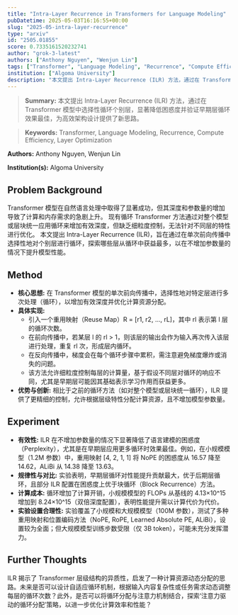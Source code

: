 ```yaml
---
title: "Intra-Layer Recurrence in Transformers for Language Modeling"
pubDatetime: 2025-05-03T16:16:55+00:00
slug: "2025-05-intra-layer-recurrence"
type: "arxiv"
id: "2505.01855"
score: 0.7335161520232741
author: "grok-3-latest"
authors: ["Anthony Nguyen", "Wenjun Lin"]
tags: ["Transformer", "Language Modeling", "Recurrence", "Compute Efficiency", "Layer Optimization"]
institution: ["Algoma University"]
description: "本文提出 Intra-Layer Recurrence (ILR) 方法，通过在 Transformer 模型中选择性循环个别层，显著降低困惑度并验证早期层循环效果最佳，为高效架构设计提供了新思路。"
---
```


> **Summary:** 本文提出 Intra-Layer Recurrence (ILR) 方法，通过在 Transformer 模型中选择性循环个别层，显著降低困惑度并验证早期层循环效果最佳，为高效架构设计提供了新思路。 

> **Keywords:** Transformer, Language Modeling, Recurrence, Compute Efficiency, Layer Optimization

**Authors:** Anthony Nguyen, Wenjun Lin

**Institution(s):** Algoma University


## Problem Background

Transformer 模型在自然语言处理中取得了显著成功，但其深度和参数量的增加导致了计算和内存需求的急剧上升。
现有循环 Transformer 方法通过对整个模型或层块统一应用循环来增加有效深度，但缺乏细粒度控制，无法针对不同层的特性进行优化。
本文提出 Intra-Layer Recurrence (ILR)，旨在通过在单次前向传播中选择性地对个别层进行循环，探索哪些层从循环中获益最多，以在不增加参数量的情况下提升模型性能。

## Method

*   **核心思想:** 在 Transformer 模型的单次前向传播中，选择性地对特定层进行多次处理（循环），以增加有效深度并优化计算资源分配。
*   **具体实现:** 
    *   引入一个重用映射（Reuse Map）R = [r1, r2, ..., rL]，其中 rl 表示第 l 层的循环次数。
    *   在前向传播中，若某层 l 的 rl > 1，则该层的输出会作为输入再次传入该层进行处理，重复 rl 次，形成层内循环。
    *   在反向传播中，梯度会在每个循环步骤中累积，需注意避免梯度爆炸或消失的问题。
    *   该方法允许细粒度控制每层的计算量，基于假设不同层对循环的响应不同，尤其是早期层可能因其基础表示学习作用而获益更多。
*   **优势与创新:** 相比于之前的循环方法（如对整个模型或层块统一循环），ILR 提供了更精细的控制，允许根据层级特性分配计算资源，且不增加模型参数量。

## Experiment

*   **有效性:** ILR 在不增加参数量的情况下显著降低了语言建模的困惑度（Perplexity），尤其是在早期层应用更多循环时效果最佳。例如，在小规模模型（1.2M 参数）中，重用映射 [4, 2, 1, 1] 将 NoPE 的困惑度从 16.57 降至 14.62，ALiBi 从 14.38 降至 13.63。
*   **规律性与对比:** 实验表明，早期层循环对性能提升贡献最大，优于后期层循环，且部分 ILR 配置在困惑度上优于块循环（Block Recurrence）方法。
*   **计算成本:** 循环增加了计算开销，小规模模型的 FLOPs 从基线的 4.13×10^15 增加到 8.24×10^15（双倍深度配置），表明性能提升需以计算代价为代价。
*   **实验设置合理性:** 实验覆盖了小规模和大规模模型（100M 参数），测试了多种重用映射和位置编码方法（NoPE, RoPE, Learned Absolute PE, ALiBi），设置较为全面；但大规模模型训练步数受限（仅 3B token），可能未充分发挥潜力。

## Further Thoughts

ILR 揭示了 Transformer 层级结构的异质性，启发了一种计算资源动态分配的思路。未来是否可以设计自适应循环机制，根据输入内容复杂性或任务需求动态调整每层的循环次数？此外，是否可以将循环分配与注意力机制结合，探索‘注意力驱动的循环分配’策略，以进一步优化计算效率和性能？